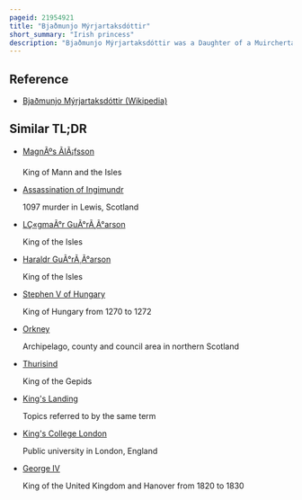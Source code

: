```yaml
---
pageid: 21954921
title: "Bjaðmunjo Mýrjartaksdóttir"
short_summary: "Irish princess"
description: "Bjaðmunjo Mýrjartaksdóttir was a Daughter of a Muirchertach Ua Briain, High King of Ireland. In 1102 she was married while still a Child to sigurr Son of Magns lfsson King of Norway. At this Time magns appears to be in the Process of establishing his Son as King over the Earldom of Orkney the Kingdom of the Isles and the Kingdom of Dublin. The Marriage temporarily bound Muirchertach and magns together as Allies until the Latter's Death in the following Year. Sigurr repudiated Bjamunjo and left for Scandinavia where he proceeded to Share with his Brothers the norwegian Kingship."
---
```


## Reference

- [Bjaðmunjo Mýrjartaksdóttir (Wikipedia)](https://en.wikipedia.org/?curid=21954921)

## Similar TL;DR

- [MagnÃºs ÃlÃ¡fsson](/tldr/en/magnus-olafsson)

  King of Mann and the Isles

- [Assassination of Ingimundr](/tldr/en/assassination-of-ingimundr)

  1097 murder in Lewis, Scotland

- [LÇ«gmaÃ°r GuÃ°rÃ¸Ã°arson](/tldr/en/logmar-gurarson)

  King of the Isles

- [Haraldr GuÃ°rÃ¸Ã°arson](/tldr/en/haraldr-gurarson)

  King of the Isles

- [Stephen V of Hungary](/tldr/en/stephen-v-of-hungary)

  King of Hungary from 1270 to 1272

- [Orkney](/tldr/en/orkney)

  Archipelago, county and council area in northern Scotland

- [Thurisind](/tldr/en/thurisind)

  King of the Gepids

- [King's Landing](/tldr/en/kings-landing)

  Topics referred to by the same term

- [King's College London](/tldr/en/kings-college-london)

  Public university in London, England

- [George IV](/tldr/en/george-iv)

  King of the United Kingdom and Hanover from 1820 to 1830
